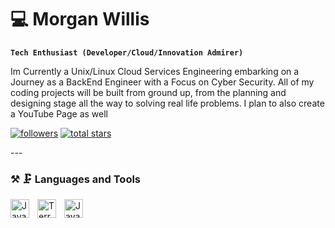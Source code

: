 # :computer: Morgan Willis

**`Tech Enthusiast (Developer/Cloud/Innovation Admirer)`**

Im Currently a Unix/Linux Cloud Services Engineering embarking on a Journey as a BackEnd Engineer with a Focus on Cyber Security. All of my coding projects will be built from ground up, from the planning and designing stage all the way to solving real life problems. I plan to also create a YouTube Page as well

<p align="left">
      <a href="https://github.com/ForrestKnight?tab=followers">
         <img alt="followers" title="Follow me on Github" src="https://custom-icon-badges.demolab.com/github/followers/WillisMorgan?color=236ad3&labelColor=1155ba&style=for-the-badge&logo=person-add&label=Follow&logoColor=white"/></a>
      <a href="https://github.com/WillisMorgan?tab=repositories&sort=stargazers">
         <img alt="total stars" title="Total stars on GitHub" src="https://custom-icon-badges.demolab.com/github/stars/WillisMorgan?color=55960c&style=for-the-badge&labelColor=488207&logo=star"/></a>
   </p>
---

### :hammer_and_pick: :clamp:	 Languages and Tools
<img align="left" alt="Java" width="30px" style="padding-right:10px;" src="https://cdn.jsdelivr.net/gh/devicons/devicon/icons/java/java-original.svg"/>
<img align="left" alt="Terraform" width="30px" style="padding-right:10px;" src="https://cdn.jsdelivr.net/gh/devicons/devicon/icons/terraform/terraform-original.svg" />
<img align="left" alt="Javascript" width="30px" style="padding-right:10px;" src="https://cdn.jsdelivr.net/gh/devicons/devicon/icons/javascript/javascript-plain.svg" />


<!--
**WillisMorgan/WillisMorgan** is a ✨ _special_ ✨ repository because its `README.md` (this file) appears on your GitHub profile.

Here are some ideas to get you started:

- 🔭 I’m currently working on ...
- 🌱 I’m currently learning ...
- 👯 I’m looking to collaborate on ...
- 🤔 I’m looking for help with ...
- 💬 Ask me about ...
- 📫 How to reach me: ...
- 😄 Pronouns: ...
- ⚡ Fun fact: ...
-->
